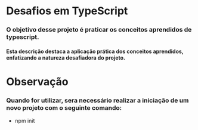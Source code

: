 # Desafios em TypeScript
### O objetivo desse projeto é praticar os conceitos aprendidos de typescript.
#### Esta descrição destaca a aplicação prática dos conceitos aprendidos, enfatizando a natureza desafiadora do projeto.

# Observação
### Quando for utilizar, sera necessário realizar a iniciação de um novo projeto com o seguinte comando:

- npm init
